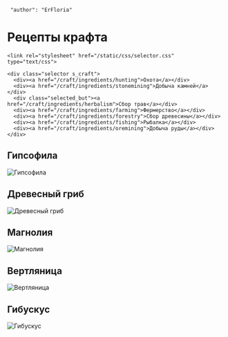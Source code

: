 ```config
 "author": "ErFloria"
```
# Рецепты крафта

``` raw-html
<link rel="stylesheet" href="/static/css/selector.css" type="text/css">

<div class="selector s_craft">
  <div><a href="/craft/ingredients/hunting">Охота</a></div>
  <div><a href="/craft/ingredients/stonemining">Добыча камней</a></div>
  <div class="selected_but"><a href="/craft/ingredients/herbalism">Сбор трав</a></div>
  <div><a href="/craft/ingredients/farming">Фермерство</a></div>
  <div><a href="/craft/ingredients/forestry">Сбор древесины</a></div>
  <div><a href="/craft/ingredients/fishing">Рыбалка</a></div>
  <div><a href="/craft/ingredients/oremining">Добыча руды</a></div>
</div>
```
## Гипсофила
![Гипсофила](/img/craft/7-1-2.jpg)
## Древесный гриб
![Древесный гриб](/img/craft/7-2-1.jpg)
## Магнолия
![Магнолия](/img/craft/7-2-2.jpg)
## Вертляница
![Вертляница](/img/craft/7-3-1.jpg)
## Гибускус
![Гибускус](/img/craft/7-3-2.jpg)